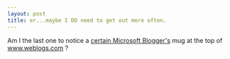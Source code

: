 ```yaml
---
layout: post
title: er...maybe I DO need to get out more often.
---
```

<p>Am I the last one to notice a <a href="http://radio.weblogs.com/0001011/">certain Microsoft Blogger's</a> mug at 
the top of <a href="http://www.weblogs.com">www.weblogs.com</a> 
?</p>